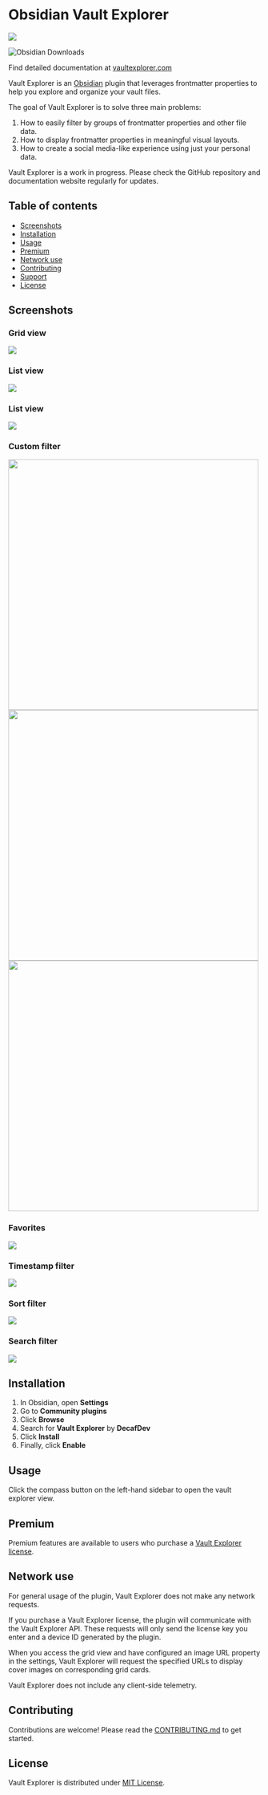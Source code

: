 # Obsidian Vault Explorer

![](/readme/cover.png)

![Obsidian Downloads](https://img.shields.io/badge/dynamic/json?logo=obsidian&color=%23483699&label=downloads&query=%24%5B%22vault-explorer%22%5D.downloads&url=https%3A%2F%2Fraw.githubusercontent.com%2Fobsidianmd%2Fobsidian-releases%2Fmaster%2Fcommunity-plugin-stats.json)

Find detailed documentation at [vaultexplorer.com](https://vaultexplorer.com)

Vault Explorer is an [Obsidian](https://obsidian.md) plugin that leverages frontmatter properties to help you explore and organize your vault files.

The goal of Vault Explorer is to solve three main problems:

1. How to easily filter by groups of frontmatter properties and other file data.
2. How to display frontmatter properties in meaningful visual layouts.
3. How to create a social media-like experience using just your personal data.

Vault Explorer is a work in progress. Please check the GitHub repository and documentation website regularly for updates.

## Table of contents

-   [Screenshots](#screenshots)
-   [Installation](#installation)
-   [Usage](#usage)
-   [Premium](#premium)
-   [Network use](#network-use)
-   [Contributing](#contributing)
-   [Support](#support)
-   [License](#license)

## Screenshots

### Grid view

![](/readme/grid-view.png)

### List view

![](/readme/list-view.png)

### List view

![](/readme/feed-view.png)

### Custom filter

<img src="readme/custom-filter.png" width="500">

<img src="readme/custom-filter-options-1.png" width="500">

<img src="readme/custom-filter-options-2.png" width="500">

### Favorites

![](/readme/favorites-filter.png)

### Timestamp filter

![](/readme/timestamp-filter.png)

### Sort filter

![](/readme/sort-filter.png)

### Search filter

![](/readme/search-filter.png)

## Installation

1. In Obsidian, open **Settings**
2. Go to **Community plugins**
3. Click **Browse**
4. Search for **Vault Explorer** by **DecafDev**
5. Click **Install**
6. Finally, click **Enable**

## Usage

Click the compass button on the left-hand sidebar to open the vault explorer view.

## Premium

Premium features are available to users who purchase a [Vault Explorer license](https://vaultexplorer.com/docs/premium/).

## Network use

For general usage of the plugin, Vault Explorer does not make any network requests.

If you purchase a Vault Explorer license, the plugin will communicate with the Vault Explorer API. These requests will only send the license key you enter and a device ID generated by the plugin.

When you access the grid view and have configured an image URL property in the settings, Vault Explorer will request the specified URLs to display cover images on corresponding grid cards.

Vault Explorer does not include any client-side telemetry.

## Contributing

Contributions are welcome! Please read the [CONTRIBUTING.md](CONTRIBUTING.md) to get started.

## License

Vault Explorer is distributed under [MIT License](https://github.com/decaf-dev/obsidian-vault-explorer/blob/master/LICENSE).
